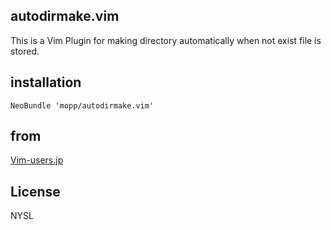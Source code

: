 ## autodirmake.vim
This is a Vim Plugin for making directory automatically when not exist file is stored.

## installation
    NeoBundle 'mopp/autodirmake.vim'

## from
[Vim-users.jp](http://vim-users.jp/2011/02/hack202/)

## License
NYSL
